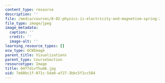 ```yaml
---
content_type: resource
description: ''
file: /media/courses/8-02-physics-ii-electricity-and-magnetism-spring-2007/7e60bc1f071c5da0af273bbc5f1cc584_04ffdivThumb.jpg
file_type: image/jpeg
image_metadata:
  caption: ''
  credit: ''
  image-alt: ''
learning_resource_types: []
ocw_type: OCWImage
parent_title: Visualizations
parent_type: CourseSection
resourcetype: Image
title: 04ffdivThumb.jpg
uid: 7e60bc1f-071c-5da0-af27-3bbc5f1cc584
---
```

